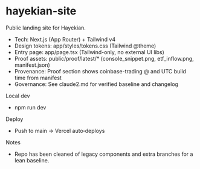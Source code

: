 # hayekian-site

Public landing site for Hayekian.

- Tech: Next.js (App Router) + Tailwind v4
- Design tokens: app/styles/tokens.css (Tailwind @theme)
- Entry page: app/page.tsx (Tailwind-only, no external UI libs)
- Proof assets: public/proof/latest/* (console_snippet.png, etf_inflow.png, manifest.json)
- Provenance: Proof section shows coinbase-trading @<sha> and UTC build time from manifest
- Governance: See claude2.md for verified baseline and changelog

Local dev
- npm run dev

Deploy
- Push to main → Vercel auto‑deploys

Notes
- Repo has been cleaned of legacy components and extra branches for a lean baseline.
